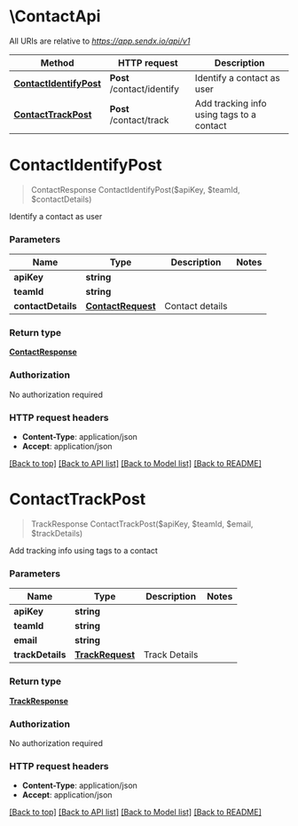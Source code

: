 # \ContactApi

All URIs are relative to *https://app.sendx.io/api/v1*

Method | HTTP request | Description
------------- | ------------- | -------------
[**ContactIdentifyPost**](ContactApi.md#ContactIdentifyPost) | **Post** /contact/identify | Identify a contact as user
[**ContactTrackPost**](ContactApi.md#ContactTrackPost) | **Post** /contact/track | Add tracking info using tags to a contact


# **ContactIdentifyPost**
> ContactResponse ContactIdentifyPost($apiKey, $teamId, $contactDetails)

Identify a contact as user




### Parameters

Name | Type | Description  | Notes
------------- | ------------- | ------------- | -------------
 **apiKey** | **string**|  | 
 **teamId** | **string**|  | 
 **contactDetails** | [**ContactRequest**](ContactRequest.md)| Contact details | 

### Return type

[**ContactResponse**](ContactResponse.md)

### Authorization

No authorization required

### HTTP request headers

 - **Content-Type**: application/json
 - **Accept**: application/json

[[Back to top]](#) [[Back to API list]](../README.md#documentation-for-api-endpoints) [[Back to Model list]](../README.md#documentation-for-models) [[Back to README]](../README.md)

# **ContactTrackPost**
> TrackResponse ContactTrackPost($apiKey, $teamId, $email, $trackDetails)

Add tracking info using tags to a contact




### Parameters

Name | Type | Description  | Notes
------------- | ------------- | ------------- | -------------
 **apiKey** | **string**|  | 
 **teamId** | **string**|  | 
 **email** | **string**|  | 
 **trackDetails** | [**TrackRequest**](TrackRequest.md)| Track Details | 

### Return type

[**TrackResponse**](TrackResponse.md)

### Authorization

No authorization required

### HTTP request headers

 - **Content-Type**: application/json
 - **Accept**: application/json

[[Back to top]](#) [[Back to API list]](../README.md#documentation-for-api-endpoints) [[Back to Model list]](../README.md#documentation-for-models) [[Back to README]](../README.md)

